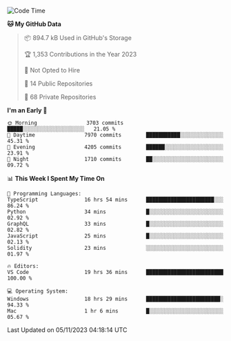 <!--START_SECTION:waka-->
![Code Time](http://img.shields.io/badge/Code%20Time-4%2C841%20hrs%2052%20mins-blue)

**🐱 My GitHub Data** 

> 📦 894.7 kB Used in GitHub's Storage 
 > 
> 🏆 1,353 Contributions in the Year 2023
 > 
> 🚫 Not Opted to Hire
 > 
> 📜 14 Public Repositories 
 > 
> 🔑 68 Private Repositories 
 > 
**I'm an Early 🐤** 

```text
🌞 Morning                3703 commits        █████░░░░░░░░░░░░░░░░░░░░   21.05 % 
🌆 Daytime                7970 commits        ███████████░░░░░░░░░░░░░░   45.31 % 
🌃 Evening                4205 commits        ██████░░░░░░░░░░░░░░░░░░░   23.91 % 
🌙 Night                  1710 commits        ██░░░░░░░░░░░░░░░░░░░░░░░   09.72 % 
```


📊 **This Week I Spent My Time On** 

```text
💬 Programming Languages: 
TypeScript               16 hrs 54 mins      ██████████████████████░░░   86.24 % 
Python                   34 mins             █░░░░░░░░░░░░░░░░░░░░░░░░   02.92 % 
GraphQL                  33 mins             █░░░░░░░░░░░░░░░░░░░░░░░░   02.82 % 
JavaScript               25 mins             █░░░░░░░░░░░░░░░░░░░░░░░░   02.13 % 
Solidity                 23 mins             ░░░░░░░░░░░░░░░░░░░░░░░░░   01.97 % 

🔥 Editors: 
VS Code                  19 hrs 36 mins      █████████████████████████   100.00 % 

💻 Operating System: 
Windows                  18 hrs 29 mins      ████████████████████████░   94.33 % 
Mac                      1 hr 6 mins         █░░░░░░░░░░░░░░░░░░░░░░░░   05.67 % 
```


 Last Updated on 05/11/2023 04:18:14 UTC
<!--END_SECTION:waka-->

